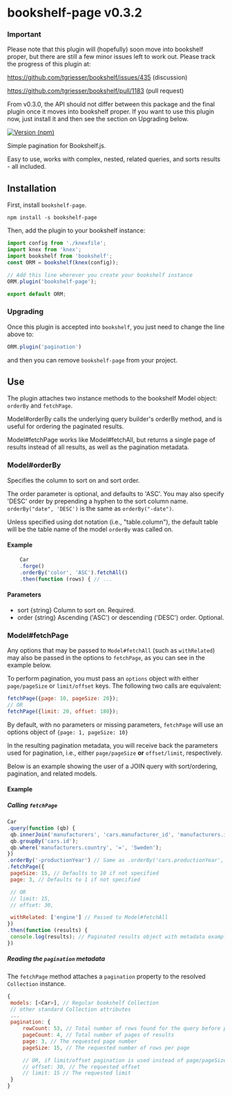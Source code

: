 # bookshelf-page v0.3.2

### Important

Please note that this plugin will (hopefully) soon move into bookshelf proper, but there are still a few minor
issues left to work out. Please track the progress of this plugin at:

https://github.com/tgriesser/bookshelf/issues/435 (discussion)

https://github.com/tgriesser/bookshelf/pull/1183 (pull request)

From v0.3.0, the API should not differ between this package and the final plugin once it moves into bookshelf
proper. If you want to use this plugin now, just install it and then see the section on Upgrading below.

[![Version (npm)](https://img.shields.io/npm/v/bookshelf-page.svg)](https://npmjs.com/package/bookshelf-page)

Simple pagination for Bookshelf.js.

Easy to use, works with complex, nested, related queries, and sorts results - all included.

## Installation

First, install `bookshelf-page`.

```
npm install -s bookshelf-page
```

Then, add the plugin to your bookshelf instance:

```js
import config from './knexfile';
import knex from 'knex';
import bookshelf from 'bookshelf';
const ORM = bookshelf(knex(config));

// Add this line wherever you create your bookshelf instance
ORM.plugin('bookshelf-page');

export default ORM;
```

### Upgrading

Once this plugin is accepted into `bookshelf`, you just need to change the line above to:

```js
ORM.plugin('pagination')
```

and then you can remove `bookshelf-page` from your project.

## Use

The plugin attaches two instance methods to the bookshelf
Model object: `orderBy` and `fetchPage`.

Model#orderBy calls the underlying query builder's orderBy method, and
is useful for ordering the paginated results.

Model#fetchPage works like Model#fetchAll, but returns a single page of
results instead of all results, as well as the pagination metadata.

### Model#orderBy

Specifies the column to sort on and sort order.

The order parameter is optional, and defaults to 'ASC'. You may
also specify 'DESC' order by prepending a hyphen to the sort column
name. `orderBy("date", 'DESC')` is the same as `orderBy("-date")`.

Unless specified using dot notation (i.e., "table.column"), the default
table will be the table name of the model `orderBy` was called on.

#### Example

```js
    Car
    .forge()
    .orderBy('color', 'ASC').fetchAll()
    .then(function (rows) { // ...
```

#### Parameters

- sort {string} Column to sort on. Required.
- order {string} Ascending ('ASC') or descending ('DESC') order. Optional.

### Model#fetchPage

Any options that may be passed to `Model#fetchAll` (such as `withRelated`) may also be passed in the options to `fetchPage`, as you can see in the example below.

To perform pagination, you must pass an `options` object with either `page/pageSize` or `limit/offset` keys. The following two calls are equivalent:

```js
fetchPage({page: 10, pageSize: 20});
// OR
fetchPage({limit: 20, offset: 180});
```

By default, with no parameters or missing parameters, `fetchPage` will use an
options object of `{page: 1, pageSize: 10}`

In the resulting pagination metadata, you will receive back the parameters used for pagination, i.e., either `page/pageSize` **or** `offset/limit`, respectively.

Below is an example showing the user of a JOIN query with sort/ordering,
pagination, and related models.

#### Example

##### Calling `fetchPage`

```js
Car
.query(function (qb) {
 qb.innerJoin('manufacturers', 'cars.manufacturer_id', 'manufacturers.id');
 qb.groupBy('cars.id');
 qb.where('manufacturers.country', '=', 'Sweden');
})
.orderBy('-productionYear') // Same as .orderBy('cars.productionYear', 'DESC')
.fetchPage({
 pageSize: 15, // Defaults to 10 if not specified
 page: 3, // Defaults to 1 if not specified

 // OR
 // limit: 15,
 // offset: 30,

 withRelated: ['engine'] // Passed to Model#fetchAll
})
.then(function (results) {
 console.log(results); // Paginated results object with metadata example below
})
```

##### Reading the `pagination` metadata

The `fetchPage` method attaches a `pagination` property to the resolved `Collection` instance.

```js
{
 models: [<Car>], // Regular bookshelf Collection
 // other standard Collection attributes
 ...
 pagination: {
     rowCount: 53, // Total number of rows found for the query before pagination
     pageCount: 4, // Total number of pages of results
     page: 3, // The requested page number
     pageSize: 15, // The requested number of rows per page

     // OR, if limit/offset pagination is used instead of page/pageSize:
     // offset: 30, // The requested offset
     // limit: 15 // The requested limit
 }
}
```
